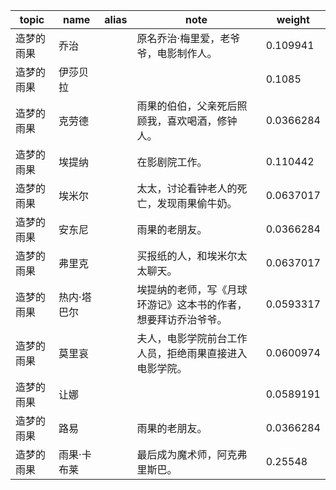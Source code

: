 | topic | name | alias | note | weight |
| ----- | ---- | ----- | ---- | ------ |
| 造梦的雨果 | 乔治 | | 原名乔治·梅里爱，老爷爷，电影制作人。 | 0.109941 |
| 造梦的雨果 | 伊莎贝拉 | |  | 0.1085 |
| 造梦的雨果 | 克劳德 | | 雨果的伯伯，父亲死后照顾我，喜欢喝酒，修钟人。 | 0.0366284 |
| 造梦的雨果 | 埃提纳 | | 在影剧院工作。 | 0.110442 |
| 造梦的雨果 | 埃米尔 | | 太太，讨论看钟老人的死亡，发现雨果偷牛奶。 | 0.0637017 |
| 造梦的雨果 | 安东尼 | | 雨果的老朋友。 | 0.0366284 |
| 造梦的雨果 | 弗里克 | | 买报纸的人，和埃米尔太太聊天。 | 0.0637017 |
| 造梦的雨果 | 热内·塔巴尔 | | 埃提纳的老师，写《月球环游记》这本书的作者，想要拜访乔治爷爷。 | 0.0593317 |
| 造梦的雨果 | 莫里哀 | | 夫人，电影学院前台工作人员，拒绝雨果直接进入电影学院。 | 0.0600974 |
| 造梦的雨果 | 让娜 | |  | 0.0589191 |
| 造梦的雨果 | 路易 | | 雨果的老朋友。 | 0.0366284 |
| 造梦的雨果 | 雨果·卡布莱 | | 最后成为魔术师，阿克弗里斯巴。 | 0.25548 |
